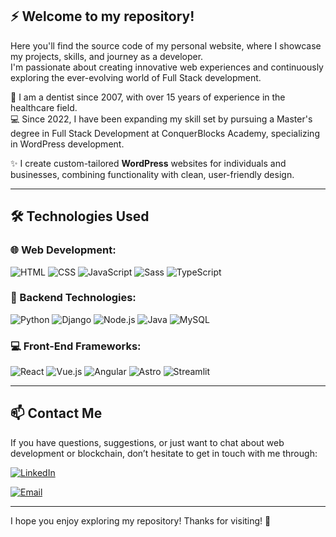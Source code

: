 ## ⚡ Welcome to my repository!

Here you'll find the source code of my personal website, where I showcase my projects, skills, and journey as a developer.  
I'm passionate about creating innovative web experiences and continuously exploring the ever-evolving world of Full Stack development.

🦷 I am a dentist since 2007, with over 15 years of experience in the healthcare field.  
💻 Since 2022, I have been expanding my skill set by pursuing a Master's degree in Full Stack Development at ConquerBlocks Academy, specializing in WordPress development.  

✨ I create custom-tailored **WordPress** websites for individuals and businesses, combining functionality with clean, user-friendly design.

---

## 🛠️ Technologies Used

### 🌐 Web Development:
![HTML](https://img.shields.io/badge/HTML-white?style=for-the-badge&logo=html5&logoColor=white&labelColor=black&color=%23E34F26)
![CSS](https://img.shields.io/badge/CSS-white?style=for-the-badge&logo=css3&logoColor=white&labelColor=black&color=%230074BC)
![JavaScript](https://img.shields.io/badge/JavaScript-white?style=for-the-badge&logo=javascript&logoColor=white&labelColor=black&color=%23F7DF1E)
![Sass](https://img.shields.io/badge/SASS-white?style=for-the-badge&logo=sass&logoColor=white&labelColor=black&color=%23CC6699)
![TypeScript](https://img.shields.io/badge/TypeScript-white?style=for-the-badge&logo=typescript&logoColor=white&labelColor=black&color=%23007ACC)

### 🔧 Backend Technologies:
![Python](https://img.shields.io/badge/Python-white?style=for-the-badge&logo=python&logoColor=white&labelColor=black&color=%233776AB)
![Django](https://img.shields.io/badge/Django-white?style=for-the-badge&logo=django&logoColor=white&labelColor=black&color=%23092E20)
![Node.js](https://img.shields.io/badge/Node.js-white?style=for-the-badge&logo=nodedotjs&logoColor=white&labelColor=black&color=%23339933)
![Java](https://img.shields.io/badge/Java-white?style=for-the-badge&logo=openjdk&logoColor=white&labelColor=black&color=%23ED8B00)
![MySQL](https://img.shields.io/badge/MySQL-white?style=for-the-badge&logo=mysql&logoColor=white&labelColor=black&color=%234479A1)

### 💻 Front-End Frameworks:
![React](https://img.shields.io/badge/React-white?style=for-the-badge&logo=react&logoColor=white&labelColor=black&color=%2361DAFB)
![Vue.js](https://img.shields.io/badge/Vue.js-white?style=for-the-badge&logo=vuedotjs&logoColor=white&labelColor=black&color=%2341B883)
![Angular](https://img.shields.io/badge/Angular-white?style=for-the-badge&logo=angular&logoColor=white&labelColor=black&color=%23DD0031)
![Astro](https://img.shields.io/badge/Astro-white?style=for-the-badge&logo=astro&logoColor=white&labelColor=black&color=%23FF7E33)
![Streamlit](https://img.shields.io/badge/Streamlit-white?style=for-the-badge&logo=streamlit&logoColor=white&labelColor=black&color=%23FF4B4B)

---

## 📫 Contact Me

If you have questions, suggestions, or just want to chat about web development or blockchain, don’t hesitate to get in touch with me through:

[![LinkedIn](https://img.shields.io/badge/LinkedIn-white?style=for-the-badge&logo=linkedin&logoColor=white&labelColor=%230A66C2&color=%23363636)](https://www.linkedin.com/in/maria-fernanda-a385ab317)

[![Email](https://img.shields.io/badge/Email-white?style=for-the-badge&logo=gmail&logoColor=white&label=mariafrenchitas%40gmail.com&labelColor=black&color=%23EA4335)](mailto:mariafrenchitas@gmail.com)

---

I hope you enjoy exploring my repository! Thanks for visiting! 👋
